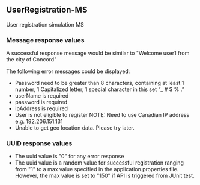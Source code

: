 ## UserRegistration-MS
User registration simulation MS

### Message response values
A successful response message would be similar to "Welcome user1 from the city of Concord"

The following error messages could be displayed:
* Password need to be greater than 8 characters, containing at least 1 number, 1 Capitalized letter, 1 special character in this set “_ # $ % .”
* userName is required
* password is required
* ipAddress is required
* User is not eligible to register NOTE: Need to use Canadian IP address e.g. 192.206.151.131
* Unable to get geo location data. Please try later.

### UUID response values
* The uuid value is "0" for any error response
* The uuid value is a random value for successful registration ranging from "1" to a max value specified in the application.properties file.
However, the max value is set to "150" if API is triggered from JUnit test.
